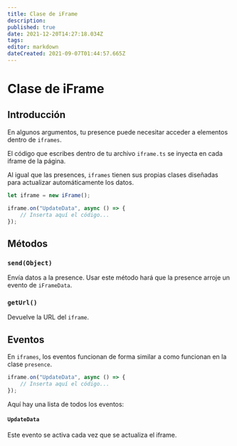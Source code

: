 ```yaml
---
title: Clase de iFrame
description:
published: true
date: 2021-12-20T14:27:18.034Z
tags:
editor: markdown
dateCreated: 2021-09-07T01:44:57.665Z
---
```


# Clase de iFrame

## Introducción

En algunos argumentos, tu presence puede necesitar acceder a elementos dentro de `iframes`.

El código que escribes dentro de tu archivo `iframe.ts` se inyecta en cada iframe de la página.

Al igual que las presences, `iframes` tienen sus propias clases diseñadas para actualizar automáticamente los datos.

```ts
let iframe = new iFrame();

iframe.on("UpdateData", async () => {
    // Inserta aquí el código...
});
```

## Métodos

### `send(Object)`
Envía datos a la presence. Usar este método hará que la presence arroje un evento de `iFrameData`.

### `getUrl()`
Devuelve la URL del `iframe`.

## Eventos
En `iframes`, los eventos funcionan de forma similar a como funcionan en la clase `presence`.

```ts
iframe.on("UpdateData", async () => {
    // Inserta aquí el código...
});
```

Aquí hay una lista de todos los eventos:

#### `UpdateData`

Este evento se activa cada vez que se actualiza el iframe.
